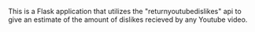 This is a Flask application that utilizes the "returnyoutubedislikes" api to give an estimate of the amount of dislikes recieved by any Youtube video.
